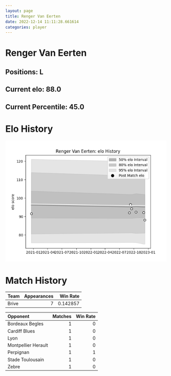 ```yaml
---  
layout: page  
title: Renger Van Eerten  
date: 2022-12-14 11:11:28.661614  
categories: player  
---
```

# Renger Van Eerten

## Positions: L

## Current elo: 88.0

## Current Percentile: 45.0

# Elo History


![elo history](history_RengerVanEerten.png)
# Match History


| Team   |   Appearances |   Win Rate |
|:-------|--------------:|-----------:|
| Brive  |             7 |   0.142857 |

| Opponent            |   Matches |   Win Rate |
|:--------------------|----------:|-----------:|
| Bordeaux Begles     |         1 |          0 |
| Cardiff Blues       |         1 |          0 |
| Lyon                |         1 |          0 |
| Montpellier Herault |         1 |          0 |
| Perpignan           |         1 |          1 |
| Stade Toulousain    |         1 |          0 |
| Zebre               |         1 |          0 |